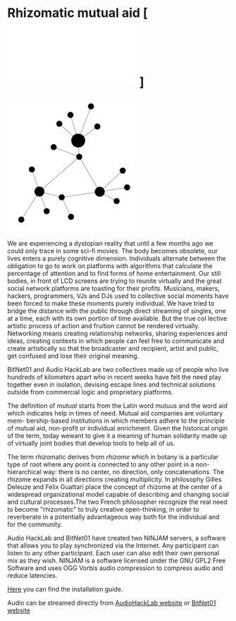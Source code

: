 # Rhizomatic mutual aid [![Italian](mutuo_soccorso_rizomatico.md)]

![mutuo-soccorso-rizomatico](mutuo-soccorso-rizomatico.png)

We are experiencing a dystopian reality that until a few months ago we could only
trace in some sci-fi movies.
The body becomes obsolete, our lives enters a purely cognitive dimension. Individuals alternate between the obligation to go to work on platforms with algorithms that calculate the percentage of attention and to find forms of home entertainment.
Our still bodies, in front of LCD screens are trying to reunite virtually and the great social network platforms are toasting for their profits.
Musicians, makers, hackers, programmers, VJs and DJs used to collective social moments have been forced to make these moments purely individual.
We have tried to bridge the distance with the public through direct streaming of
singles, one at a time, each with its own portion of time available. But the true col
lective artistic process of action and fruition cannot be rendered virtually.
Networking means creating relationship networks, sharing experiences and ideas,
creating contexts in which people can feel free to communicate and create artistically so that the broadcaster and recipient, artist and public, get confused and lose their original meaning.

BitNet01 and Audio HackLab are two collectives made up of people who live hundreds of kilometers apart who in recent weeks have felt the need play together even in isolation, devising escape lines and technical solutions outside from commercial logic and proprietary platforms.

The definition of _mutual_ starts from the Latin word mutuus and the word aid which indicates help in times of need. Mutual aid companies are voluntary mem-
bership-based institutions in which members adhere to the principle of mutual aid, non-profit or individual enrichment. Given the historical origin of the term, today wewant to give it a meaning of human solidarity made up of virtually joint bodies that develop tools to help all of us.

The term rhizomatic derives from _rhizome_ which in botany is a particular type of root where any point is connected to any other point in a non-hierarchical way:
there is no center, no direction, only concatenations. The rhizome expands in all directions creating multiplicity. In philosophy Gilles Deleuze and Felix
Guattari place the concept of rhizome at the center of a widespread organizational model capable of describing and changing social and cultural processes.The two French philosopher recognize the real need to become "rhizomatic" to truly creative open-thinking, in order to reverberate in a potentially advantageous way both for the individual and for the community.

Audio HackLab and BitNet01 have created two NINJAM servers, a software that allows you to play synchronized via the Internet. Any participant can listen to any other participant. Each user can also edit their own personal mix as they wish. NINJAM is a software licensed under the GNU GPL2 Free Software and uses
OGG Vorbis audio compression to compress audio and reduce latencies.

[Here](ninjam/installation_english.md) you can find the installation guide.

Audio can be streamed directly from [AudioHackLab website](https://audiohacklab.org/live/) or [BitNet01 website](https://bit-01.net/live/)
